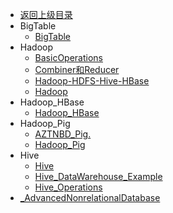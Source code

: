 - [返回上级目录](../_sidebar.md)
- BigTable
    - [BigTable](BigTable/BigTable.md)
- Hadoop
    - [BasicOperations](Hadoop/BasicOperations.md)
    - [Combiner和Reducer](Hadoop/Combiner和Reducer.md)
    - [Hadoop-HDFS-Hive-HBase](Hadoop/Hadoop-HDFS-Hive-HBase.md)
    - [Hadoop](Hadoop/Hadoop.md)
- Hadoop_HBase
    - [Hadoop_HBase](Hadoop_HBase/Hadoop_HBase.md)
- Hadoop_Pig
    - [AZTNBD_Pig.](Hadoop_Pig/AZTNBD_Pig.pdf)
    - [Hadoop_Pig](Hadoop_Pig/Hadoop_Pig.md)
- Hive
    - [Hive](Hive/Hive.md)
    - [Hive_DataWarehouse_Example](Hive/Hive_DataWarehouse_Example.md)
    - [Hive_Operations](Hive/Hive_Operations.md)
- [_AdvancedNonrelationalDatabase](_AdvancedNonrelationalDatabase.md)